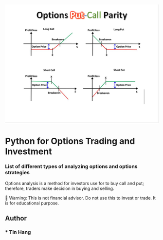 <img src="Options_Titles.PNG">

# Python for Options Trading and Investment

### List of different types of analyzing options and options strategies  

Options analysis is a method for investors use for to buy call and put; therefore, traders make decision in buying and selling.   

:red_circle: Warning: This is not financial advisor.  Do not use this to invest or trade. It is for educational purpose.  

## Author  
### * Tin Hang  
